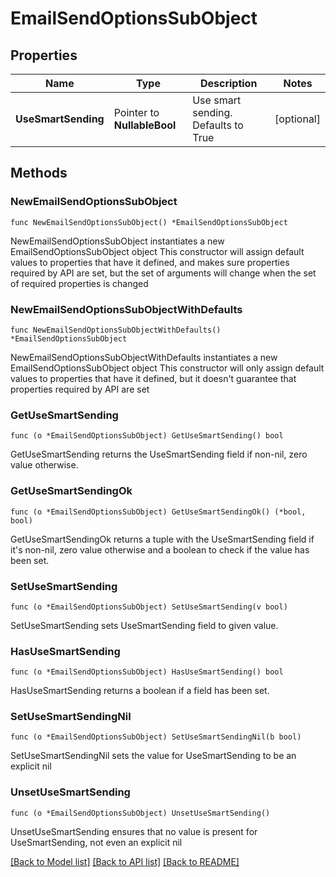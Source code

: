 # EmailSendOptionsSubObject

## Properties

Name | Type | Description | Notes
------------ | ------------- | ------------- | -------------
**UseSmartSending** | Pointer to **NullableBool** | Use smart sending. Defaults to True | [optional] 

## Methods

### NewEmailSendOptionsSubObject

`func NewEmailSendOptionsSubObject() *EmailSendOptionsSubObject`

NewEmailSendOptionsSubObject instantiates a new EmailSendOptionsSubObject object
This constructor will assign default values to properties that have it defined,
and makes sure properties required by API are set, but the set of arguments
will change when the set of required properties is changed

### NewEmailSendOptionsSubObjectWithDefaults

`func NewEmailSendOptionsSubObjectWithDefaults() *EmailSendOptionsSubObject`

NewEmailSendOptionsSubObjectWithDefaults instantiates a new EmailSendOptionsSubObject object
This constructor will only assign default values to properties that have it defined,
but it doesn't guarantee that properties required by API are set

### GetUseSmartSending

`func (o *EmailSendOptionsSubObject) GetUseSmartSending() bool`

GetUseSmartSending returns the UseSmartSending field if non-nil, zero value otherwise.

### GetUseSmartSendingOk

`func (o *EmailSendOptionsSubObject) GetUseSmartSendingOk() (*bool, bool)`

GetUseSmartSendingOk returns a tuple with the UseSmartSending field if it's non-nil, zero value otherwise
and a boolean to check if the value has been set.

### SetUseSmartSending

`func (o *EmailSendOptionsSubObject) SetUseSmartSending(v bool)`

SetUseSmartSending sets UseSmartSending field to given value.

### HasUseSmartSending

`func (o *EmailSendOptionsSubObject) HasUseSmartSending() bool`

HasUseSmartSending returns a boolean if a field has been set.

### SetUseSmartSendingNil

`func (o *EmailSendOptionsSubObject) SetUseSmartSendingNil(b bool)`

 SetUseSmartSendingNil sets the value for UseSmartSending to be an explicit nil

### UnsetUseSmartSending
`func (o *EmailSendOptionsSubObject) UnsetUseSmartSending()`

UnsetUseSmartSending ensures that no value is present for UseSmartSending, not even an explicit nil

[[Back to Model list]](../README.md#documentation-for-models) [[Back to API list]](../README.md#documentation-for-api-endpoints) [[Back to README]](../README.md)


